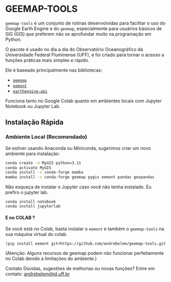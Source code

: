 # GEEMAP-TOOLS

`geemap-tools` é um conjunto de rotinas desenvolvidas para facilitar o uso do Google Earth Engine e do `geemap`, especialmente para usuários básicos de SIG (GIS) que preferem não se aprofundar muito na programação em Python.

O pacote é usado no dia a dia do Observatório Oceanográfico da Universidade Federal Fluminense (UFF), e foi criado para tornar o acesso a funções práticas mais simples e rápido.

Ele é baseado principalmente nas bibliotecas:
- [`geemap`](https://github.com/giswqs/geemap)
- [`eemont`](https://github.com/davemlz/eemont)
- [`earthengine-api`](https://developers.google.com/earth-engine/guides/python_install)

Funciona tanto no Google Colab quanto em ambientes locais com Jupyter Notebook ou Jupyter Lab.

## Instalação Rápida

### Ambiente Local (Recomendado)

Se estiver usando Anaconda ou Miniconda, sugerimos criar um novo ambiente para instalação:

```bash
conda create -n MyGIS python=3.11
conda activate MyGIS
conda install -c conda-forge mamba
mamba install -c conda-forge geemap pygis eemont pandas geopandas
```
Não esqueça de instalar o Jupyter caso você não tenha instalado. Eu prefiro o jupyter lab.
```
conda install notebook
conda install jupyterlab
```

#### E no COLAB ?

Se você está no Colab, basta instalar o `eemont` e também o `geemap-tools` na sua máquina virtual do colab.
```
!pip install eemont git+https://github.com/andrebelem/geemap-tools.git
```
(Atenção: Alguns recursos de geemap podem não funcionar perfeitamente no Colab devido a limitações do ambiente.)

Contato
Dúvidas, sugestões de melhorias ou novas funções?
Entre em contato: [andrebelem@id.uff.br](mailto:andrebelem@id.uff.br)


